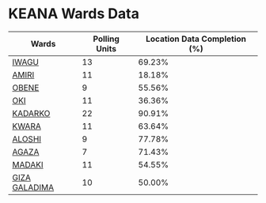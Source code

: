 
# KEANA Wards Data

| Wards | Polling Units | Location Data Completion (%) |
| ---- | ----- | ------- |
| [IWAGU](./wards/16884-iwagu) | 13 | 69.23% |
| [AMIRI](./wards/16885-amiri) | 11 | 18.18% |
| [OBENE](./wards/16886-obene) | 9 | 55.56% |
| [OKI](./wards/16887-oki) | 11 | 36.36% |
| [KADARKO](./wards/16888-kadarko) | 22 | 90.91% |
| [KWARA](./wards/16889-kwara) | 11 | 63.64% |
| [ALOSHI](./wards/16890-aloshi) | 9 | 77.78% |
| [AGAZA](./wards/16891-agaza) | 7 | 71.43% |
| [MADAKI](./wards/16892-madaki) | 11 | 54.55% |
| [GIZA GALADIMA](./wards/16893-giza-galadima) | 10 | 50.00% |





